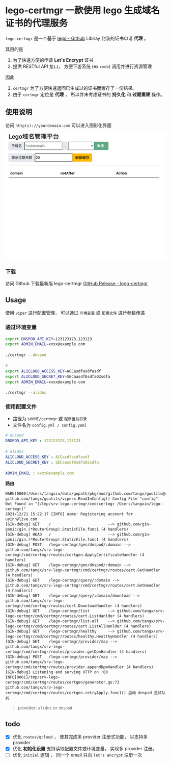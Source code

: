 # lego-certmgr 一款使用 lego 生成域名证书的代理服务

`lego-certmgr` 是一个基于 [lego - Github](https://github.com/go-acme/lego) Libiray 封装的证书申请 **代理** 。

其目的是

1. 为了快速方便的申请 **Let's Encrypt** 证书
2. 提供 RESTful API 接口， 方便下游系统 (ex `cmdb`) 调用并进行资源管理

因此

1. `certmgr` 为了方便快速返回已生成过的证书而缓存了一份结果。
2. 由于 `certmgr` 定位是 **代理** ， 所以并未考虑证书的 **持久化** 和 **过期重建** 操作。 

## 使用说明

访问 `http(s)://yourdomain.com` 可以进入图形化界面

![index.png](./docs/img/index.png)

### 下载 

访问 Github 下载最新版 lego-certmgr [GitHub Release - lego-certmgr](https://github.com/tangx/srv-lego-certmgr/releases/latest)


## Usage

使用 `viper` 进行配置管理， 可以通过 `环境变量` 或 `配置文件` 进行参数传递

### 通过环境变量

```bash
export DNSPOD_API_KEY=123123123,123123
export ADMIN_EMAIL=xxxx@example.com

./certmgr --dnspod

# 
export ALICLOUD_ACCESS_KEY=ACCasdfasdfasdf
export ALICLOUD_SECRET_KEY=SECaasdf0sdfa02sdfa
export ADMIN_EMAIL=xxxx@example.com

./certmgr --alidns

```

### 使用配置文件

+ 路径为 `$HOME/certmgr` 或 `程序当前目录`
+ 文件名为 `config.yml / config.yaml`

```yaml
# dnspod
DNSPOD_API_KEY : 123123123,123123

# alidns
ALICLOUD_ACCESS_KEY : ACCasdfasdfasdf
ALICLOUD_SECRET_KEY : SECaasdf0sdfa02sdfa

ADMIN_EMAIL : xxxx@example.com
```

**路由**

```
WARN[0000]/Users/tangxin/data/gopath/pkg/mod/github.com/tangx/goutils@v1.3.2/viperx/viperx.go:48 github.com/tangx/goutils/viperx.ReadInConfig() Config File "config" Not Found in "[/tmp/srv-lego-certmgr/cmd/certmgr /Users/tangxin/lego-certmgr]"
2021/12/21 15:22:17 [INFO] acme: Registering account for uyinn@live.com
[GIN-debug] GET    /                         --> github.com/gin-gonic/gin.(*RouterGroup).StaticFile.func1 (4 handlers)
[GIN-debug] HEAD   /                         --> github.com/gin-gonic/gin.(*RouterGroup).StaticFile.func1 (4 handlers)
[GIN-debug] POST   /lego-certmgr/gen/dnspod/:domain --> github.com/tangx/srv-lego-certmgr/cmd/certmgr/routes/certgen.ApplyCertificateHandler (4 handlers)
[GIN-debug] GET    /lego-certmgr/gen/dnspod/:domain --> github.com/tangx/srv-lego-certmgr/cmd/certmgr/routes/cert.GetHandler (4 handlers)
[GIN-debug] GET    /lego-certmgr/query/:domain --> github.com/tangx/srv-lego-certmgr/cmd/certmgr/routes/cert.GetHandler (4 handlers)
[GIN-debug] GET    /lego-certmgr/query/:domain/download --> github.com/tangx/srv-lego-certmgr/cmd/certmgr/routes/cert.DownloadHandler (4 handlers)
[GIN-debug] GET    /lego-certmgr/list        --> github.com/tangx/srv-lego-certmgr/cmd/certmgr/routes/cert.ListHanlder (4 handlers)
[GIN-debug] GET    /lego-certmgr/list-all    --> github.com/tangx/srv-lego-certmgr/cmd/certmgr/routes/cert.ListAllHanlder (4 handlers)
[GIN-debug] GET    /lego-certmgr/healthy     --> github.com/tangx/srv-lego-certmgr/cmd/certmgr/routes/healthy.HealthyHandler (4 handlers)
[GIN-debug] GET    /lego-certmgr/provider/map --> github.com/tangx/srv-lego-certmgr/cmd/certmgr/routes/provider.getDpmHandler (4 handlers)
[GIN-debug] POST   /lego-certmgr/provider/map --> github.com/tangx/srv-lego-certmgr/cmd/certmgr/routes/provider.appendDpmHandler (4 handlers)
[GIN-debug] Listening and serving HTTP on :80
INFO[0001]/tmp/srv-lego-certmgr/cmd/certmgr/routes/certgen/generator.go:73 github.com/tangx/srv-lego-certmgr/cmd/certmgr/routes/certgen.retryApply.func1() 启动 dnspod 重试队列
```

> provider: `alidns` or `dnspod`

## todo

+ [x] 优化 `routes/qcloud` ， 使其完成多 provider 注册式功能， 以支持多 provider
+ [x] 优化 **初始化设置** 支持读取配置文件或环境变量， 实现多 provider 注册。 
+ [ ] 优化 `initial` 逻辑 ， 同一个 email 只向 `let's encrypt` 注册一次
